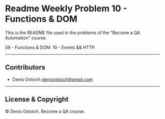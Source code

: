 # Readme Weekly Problem 10 - Functions & DOM

This is the README file used in the problems of the "Become a QA Automation" course.

09 - Functions & DOM.
10 - Events && HTTP.

---

## Contributors

- Denis Ostoich <denisostoich@gmail.com>

---

## License & Copyright

© Denis Ostoich, Become a QA course.